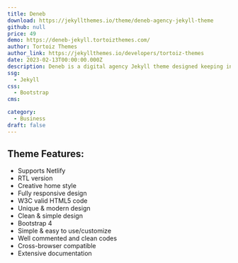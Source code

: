 ```yaml
---
title: Deneb
download: https://jekyllthemes.io/theme/deneb-agency-jekyll-theme
github: null
price: 49
demo: https://deneb-jekyll.tortoizthemes.com/
author: Tortoiz Themes
author_link: https://jekyllthemes.io/developers/tortoiz-themes
date: 2023-02-13T00:00:00.000Z
description: Deneb is a digital agency Jekyll theme designed keeping in mind all types of agencies such as SEO agency, web design agency, web dev agency etc.
ssg:
  - Jekyll
css:
  - Bootstrap
cms:

category:
  - Business
draft: false
---
```

## Theme Features:
- Supports Netlify
- RTL version
- Creative home style
- Fully responsive design
- W3C valid HTML5 code
- Unique & modern design
- Clean & simple design
- Bootstrap 4
- Simple & easy to use/customize
- Well commented and clean codes
- Cross-browser compatible
- Extensive documentation
